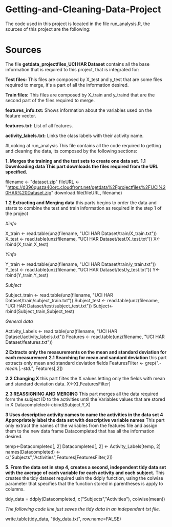 # Getting-and-Cleaning-Data-Project
The code used in this project is located in the file run_analysis.R, the sources of this project are the following:

# Sources
The file **getdata_projectfiles_UCI HAR Dataset** contains all the base information that is required to this project, that is integrated for:

**Test files:** This files are composed by X_test and y_test that are some files required to merge, it's a part of all the information desired.

**Train files:** This files are composed by X_train and y_traind that are the second part of the  files required to merge.

**features_info.txt:** Shows information about the variables used on the feature vector.

**features.txt:** List of all features.

**activity_labels.txt:** Links the class labels with their activity name.

#Looking at run_analysis
This file contains all the code required to getting and cleaning the data, its composed by the following sections:

**1. Merges the training and the test sets to create one data set.**
**1.1 Downloading data This part downloads the files required from the URL specified.**
 
filename <- "dataset.zip"
fileURL <- "https://d396qusza40orc.cloudfront.net/getdata%2Fprojectfiles%2FUCI%20HAR%20Dataset.zip"
download.file(fileURL, filename)

**1.2 Extracting and Merging data** this parts begins to order the data and starts to combine the test and train information as required in the step 1 of the project

*Xinfo*

X_train <- read.table(unz(filename, "UCI HAR Dataset/train/X_train.txt"))
X_test <- read.table(unz(filename, "UCI HAR Dataset/test/X_test.txt"))
X<-rbind(X_train,X_test)

*Yinfo* 

Y_train <- read.table(unz(filename, "UCI HAR Dataset/train/y_train.txt"))
Y_test <- read.table(unz(filename, "UCI HAR Dataset/test/y_test.txt"))
Y<-rbind(Y_train,Y_test)

*Subject* 

Subject_train <- read.table(unz(filename, "UCI HAR Dataset/train/subject_train.txt"))
Subject_test <- read.table(unz(filename, "UCI HAR Dataset/test/subject_test.txt"))
Subject<-rbind(Subject_train,Subject_test)


*General data* 

Activity_Labels <- read.table(unz(filename, "UCI HAR Dataset/activity_labels.txt"))
Features <- read.table(unz(filename, "UCI HAR Dataset/features.txt"))

**2 Extracts only the measurements on the mean and standard deviation for each measurement**
**2.1 Searching for mean and sandard deviation** this part extracts only mean and standard deviation fields
FeaturesFilter <- grep(".*-mean.*|.*-std.*", Features[,2])

**2.2 Changing X** this part filtes the X values letting only the fields with mean and standard deviation data.
X<-X[,FeaturesFilter]

**2.3 REASSIGNING AND MERGING** This part merges all the data required form the subject ID to the activities until the Variables values that are stored in X
Datacompleted<-cbind(Subject,Y,X)

**3 Uses descriptive activity names to name the activities in the data set
4 Appropriately label the data set with descriptive variable names** This part only extract the names of the variables from the features file and assign them to the new data frame Datacompleted that has all the information desired.

temp<-Datacompleted[, 2]
Datacompleted[, 2] <- Activity_Labels[temp, 2]
names(Datacompleted) <- c("Subjects","Activities",Features[FeaturesFilter,2])

**5. From the data set in step 4, creates a second, independent tidy data set with the average of each variable for each activity and each subject.** This creates the tidy dataset required usin the ddply function, using the colwise parameter that specifies that the function stored in parentheses is apply to columns.

tidy_data = ddply(Datacompleted, c("Subjects","Activities"), colwise(mean))


*The following code line just saves the tidy data in an independent txt file.*


write.table(tidy_data, "tidy_data.txt", row.name=FALSE)
